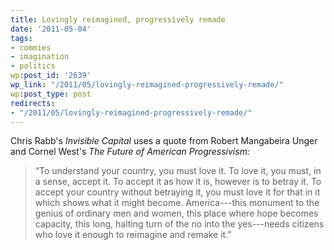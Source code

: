 ```yaml
---
title: Lovingly reimagined, progressively remade
date: '2011-05-04'
tags:
- commies
- imagination
- politics
wp:post_id: '2639'
wp_link: "/2011/05/lovingly-reimagined-progressively-remade/"
wp:post_type: post
redirects:
- "/2011/05/lovingly-reimagined-progressively-remade/"
---
```


Chris Rabb's _Invisible Capital_ uses a quote from Robert Mangabeira Unger and Cornel West's _The Future of American Progressivism:_

> “To understand your country, you must love it. To love it, you must, in a sense, accept it. To accept it as how it is, however is to betray it. To accept your country without betraying it, you must love it for that in it which shows what it might become. America---this monument to the genius of ordinary men and women, this place where hope becomes capacity, this long, halting turn of the no into the yes---needs citizens who love it enough to reimagine and remake it."
